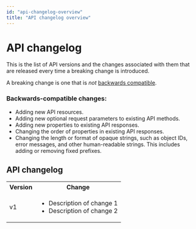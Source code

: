 ```yaml
---
id: "api-changelog-overview"
title: "API changelog overview"
---
```


# API changelog

This is the list of API versions and the changes associated with them that are released every time a breaking change is introduced.

A breaking change is one that is *not* [backwards compatible](#what-are-backwards-compatible-changes).

### Backwards-compatible changes:
* Adding new API resources.
* Adding new optional request parameters to existing API methods.
* Adding new properties to existing API responses.
* Changing the order of properties in existing API responses.
* Changing the length or format of opaque strings, such as object IDs, error messages, and other human-readable strings. This includes adding or removing fixed prefixes.

## API changelog

<table>
  <tbody>
    <tr>
      <th>Version</th>
      <th>Change</th>
    </tr>
    <tr>
      <td>v1</td>
      <td>
        <ul>
          <li>Description of change 1</li>
          <li>Description of change 2</li>
        </ul>
      </td>
    </tr>
  </tbody>
</table>